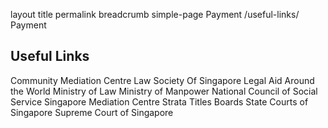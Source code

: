 layout	title	permalink	breadcrumb
simple-page
Payment
/useful-links/
Payment


Useful Links
---

Community Mediation Centre
Law Society Of Singapore
Legal Aid Around the World
Ministry of Law
Ministry of Manpower
National Council of Social Service
Singapore Mediation Centre
Strata Titles Boards
State Courts of Singapore
Supreme Court of Singapore
